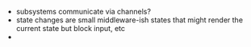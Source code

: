 * subsystems communicate via channels?
* state changes are small middleware-ish states that might render the current state but block input, etc
*  